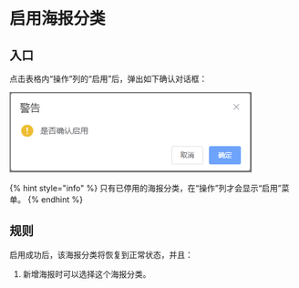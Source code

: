 # 启用海报分类

## 入口

点击表格内“操作”列的“启用”后，弹出如下确认对话框：

![启用海报分类对话框](<../../../../.gitbook/assets/image (12).png>)

{% hint style="info" %}
只有已停用的海报分类，在“操作”列才会显示“启用”菜单。
{% endhint %}



## 规则

启用成功后，该海报分类将恢复到正常状态，并且：

1. 新增海报时可以选择这个海报分类。

